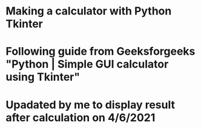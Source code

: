 # Making a calculator with Python Tkinter
# Following guide from Geeksforgeeks "Python | Simple GUI calculator using Tkinter"
# Upadated by me to display result after calculation on 4/6/2021
